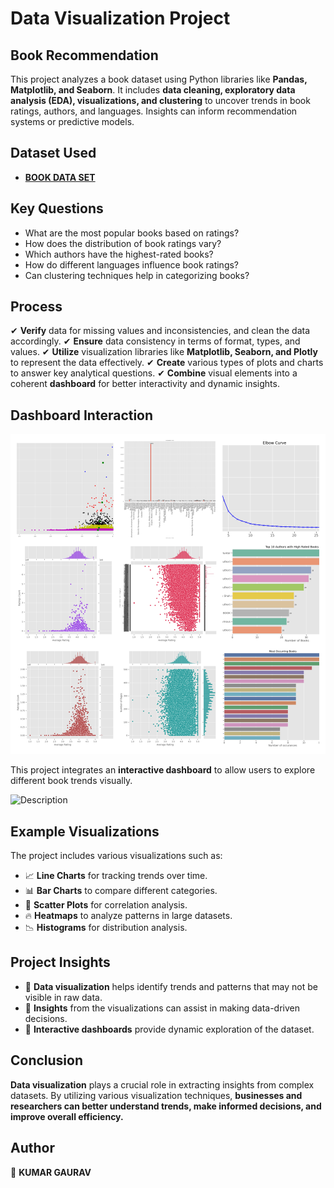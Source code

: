 # **Data Visualization Project**

## **Book Recommendation**
This project analyzes a book dataset using Python libraries like **Pandas, Matplotlib, and Seaborn**. It includes **data cleaning, exploratory data analysis (EDA), visualizations, and clustering** to uncover trends in book ratings, authors, and languages. Insights can inform recommendation systems or predictive models.

## **Dataset Used**
- [**BOOK DATA SET**](https://github.com/Rathore13055/Book_Recommendation/blob/main/file_updated2.csv)

## **Key Questions**
- What are the most popular books based on ratings?
- How does the distribution of book ratings vary?
- Which authors have the highest-rated books?
- How do different languages influence book ratings?
- Can clustering techniques help in categorizing books?

## **Process**
✔ **Verify** data for missing values and inconsistencies, and clean the data accordingly.
✔ **Ensure** data consistency in terms of format, types, and values.
✔ **Utilize** visualization libraries like **Matplotlib, Seaborn, and Plotly** to represent the data effectively.
✔ **Create** various types of plots and charts to answer key analytical questions.
✔ **Combine** visual elements into a coherent **dashboard** for better interactivity and dynamic insights.

## **Dashboard Interaction**
![Description](https://github.com/Rathore13055/Book_Recommendation/blob/main/ss1.jpg)

This project integrates an **interactive dashboard** to allow users to explore different book trends visually.

![Description](\https://github.com/Rathore13055/Book_Recommendation/blob/main/ss2.jpg)

## **Example Visualizations**
The project includes various visualizations such as:
- 📈 **Line Charts** for tracking trends over time.
- 📊 **Bar Charts** to compare different categories.
- 🔵 **Scatter Plots** for correlation analysis.
- 🔥 **Heatmaps** to analyze patterns in large datasets.
- 📉 **Histograms** for distribution analysis.

## **Project Insights**
- 📌 **Data visualization** helps identify trends and patterns that may not be visible in raw data.
- 📌 **Insights** from the visualizations can assist in making data-driven decisions.
- 📌 **Interactive dashboards** provide dynamic exploration of the dataset.

## **Conclusion**
**Data visualization** plays a crucial role in extracting insights from complex datasets. By utilizing various visualization techniques, **businesses and researchers can better understand trends, make informed decisions, and improve overall efficiency.**

## **Author**
📝 **KUMAR GAURAV**

